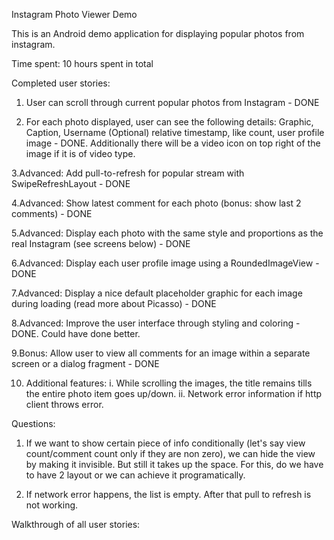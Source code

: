 Instagram Photo Viewer Demo

This is an Android demo application for displaying popular photos from instagram.

Time spent: 10 hours spent in total

Completed user stories:
1. User can scroll through current popular photos from Instagram - DONE

2. For each photo displayed, user can see the following details:
  Graphic, Caption, Username
  (Optional) relative timestamp, like count, user profile image - DONE. Additionally there will be a video icon on top right of the image if it is of video type.

3.Advanced: Add pull-to-refresh for popular stream with SwipeRefreshLayout - DONE

4.Advanced: Show latest comment for each photo (bonus: show last 2 comments) - DONE

5.Advanced: Display each photo with the same style and proportions as the real Instagram (see screens below) - DONE

6.Advanced: Display each user profile image using a RoundedImageView - DONE

7.Advanced: Display a nice default placeholder graphic for each image during loading (read more about Picasso) - DONE

8.Advanced: Improve the user interface through styling and coloring  - DONE. Could have done better.

9.Bonus: Allow user to view all comments for an image within a separate screen or a dialog fragment - DONE

10. Additional features:
    i. While scrolling the images, the title remains tills the entire photo item goes up/down.
    ii. Network error information if http client throws error.
    
Questions:

1. If we want to show certain piece of info conditionally (let's say view count/comment count only if they are non zero), we can hide the view by making it invisible. But still it takes up the space. For this, do we have to have 2 layout or we can achieve it programatically.

2. If network error happens, the list is empty. After that pull to refresh is not working. 

Walkthrough of all user stories:
